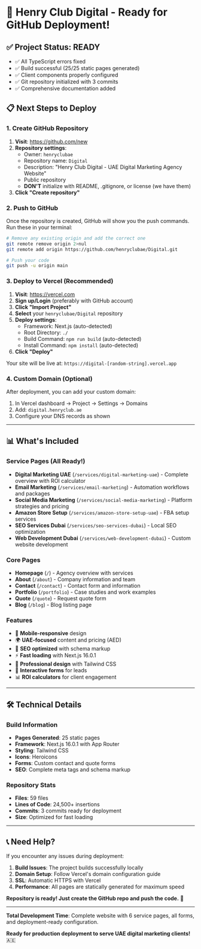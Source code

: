 # 🚀 Henry Club Digital - Ready for GitHub Deployment!

## ✅ **Project Status: READY**
- ✅ All TypeScript errors fixed
- ✅ Build successful (25/25 static pages generated)
- ✅ Client components properly configured
- ✅ Git repository initialized with 3 commits
- ✅ Comprehensive documentation added

## 📋 **Next Steps to Deploy**

### 1. Create GitHub Repository
1. **Visit**: https://github.com/new
2. **Repository settings**:
   - Owner: `henryclubae`
   - Repository name: `Digital`
   - Description: "Henry Club Digital - UAE Digital Marketing Agency Website"
   - Public repository
   - **DON'T** initialize with README, .gitignore, or license (we have them)
3. **Click "Create repository"**

### 2. Push to GitHub
Once the repository is created, GitHub will show you the push commands. Run these in your terminal:

```bash
# Remove any existing origin and add the correct one
git remote remove origin 2>nul
git remote add origin https://github.com/henryclubae/Digital.git

# Push your code
git push -u origin main
```

### 3. Deploy to Vercel (Recommended)
1. **Visit**: https://vercel.com
2. **Sign up/Login** (preferably with GitHub account)
3. **Click "Import Project"**
4. **Select** your `henryclubae/Digital` repository
5. **Deploy settings**:
   - Framework: Next.js (auto-detected)
   - Root Directory: `./`
   - Build Command: `npm run build` (auto-detected)
   - Install Command: `npm install` (auto-detected)
6. **Click "Deploy"**

Your site will be live at: `https://digital-[random-string].vercel.app`

### 4. Custom Domain (Optional)
After deployment, you can add your custom domain:
1. In Vercel dashboard → Project → Settings → Domains
2. Add: `digital.henryclub.ae`
3. Configure your DNS records as shown

---

## 📊 **What's Included**

### Service Pages (All Ready!)
- **Digital Marketing UAE** (`/services/digital-marketing-uae`) - Complete overview with ROI calculator
- **Email Marketing** (`/services/email-marketing`) - Automation workflows and packages  
- **Social Media Marketing** (`/services/social-media-marketing`) - Platform strategies and pricing
- **Amazon Store Setup** (`/services/amazon-store-setup-uae`) - FBA setup services
- **SEO Services Dubai** (`/services/seo-services-dubai`) - Local SEO optimization
- **Web Development Dubai** (`/services/web-development-dubai`) - Custom website development

### Core Pages
- **Homepage** (`/`) - Agency overview with services
- **About** (`/about`) - Company information and team
- **Contact** (`/contact`) - Contact form and information
- **Portfolio** (`/portfolio`) - Case studies and work examples
- **Quote** (`/quote`) - Request quote form
- **Blog** (`/blog`) - Blog listing page

### Features
- 📱 **Mobile-responsive** design
- 🌍 **UAE-focused** content and pricing (AED)
- 🎯 **SEO optimized** with schema markup
- ⚡ **Fast loading** with Next.js 16.0.1
- 🎨 **Professional design** with Tailwind CSS
- 📝 **Interactive forms** for leads
- 📊 **ROI calculators** for client engagement

---

## 🛠️ **Technical Details**

### Build Information
- **Pages Generated**: 25 static pages
- **Framework**: Next.js 16.0.1 with App Router
- **Styling**: Tailwind CSS
- **Icons**: Heroicons
- **Forms**: Custom contact and quote forms
- **SEO**: Complete meta tags and schema markup

### Repository Stats
- **Files**: 59 files
- **Lines of Code**: 24,500+ insertions
- **Commits**: 3 commits ready for deployment
- **Size**: Optimized for fast loading

---

## 📞 **Need Help?**

If you encounter any issues during deployment:

1. **Build Issues**: The project builds successfully locally
2. **Domain Setup**: Follow Vercel's domain configuration guide
3. **SSL**: Automatic HTTPS with Vercel
4. **Performance**: All pages are statically generated for maximum speed

**Repository is ready! Just create the GitHub repo and push the code.** 🎉

---

**Total Development Time**: Complete website with 6 service pages, all forms, and deployment-ready configuration.

**Ready for production deployment to serve UAE digital marketing clients!** 🇦🇪